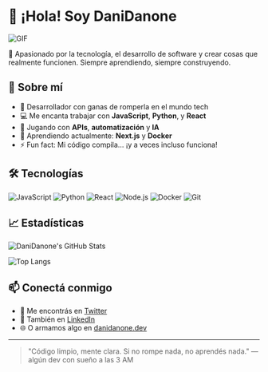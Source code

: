 # 👋 ¡Hola! Soy DaniDanone

![GIF](["https://media.tenor.com/kkkBm71bkRcAAAAi/trollface-troll-face-terror-png.gif)

🎯 Apasionado por la tecnología, el desarrollo de software y crear cosas que realmente funcionen. Siempre aprendiendo, siempre construyendo.

## 🚀 Sobre mí

- 🧠 Desarrollador con ganas de romperla en el mundo tech  
- 💻 Me encanta trabajar con **JavaScript**, **Python**, y **React**  
- 🔧 Jugando con **APIs**, **automatización** y **IA**  
- 🌱 Aprendiendo actualmente: **Next.js** y **Docker**  
- ⚡ Fun fact: Mi código compila... ¡y a veces incluso funciona!

## 🛠️ Tecnologías

![JavaScript](https://img.shields.io/badge/JavaScript-F7DF1E?style=flat&logo=javascript&logoColor=black)
![Python](https://img.shields.io/badge/Python-3776AB?style=flat&logo=python&logoColor=white)
![React](https://img.shields.io/badge/React-20232A?style=flat&logo=react&logoColor=61DAFB)
![Node.js](https://img.shields.io/badge/Node.js-339933?style=flat&logo=nodedotjs&logoColor=white)
![Docker](https://img.shields.io/badge/Docker-2496ED?style=flat&logo=docker&logoColor=white)
![Git](https://img.shields.io/badge/Git-F05032?style=flat&logo=git&logoColor=white)

## 📈 Estadísticas

![DaniDanone's GitHub Stats](https://github-readme-stats.vercel.app/api?username=danidanone&show_icons=true&theme=radical)

![Top Langs](https://github-readme-stats.vercel.app/api/top-langs/?username=danidanone&layout=compact&theme=radical)

## 📫 Conectá conmigo

- 💬 Me encontrás en [Twitter](https://twitter.com/danidanone)
- 💼 También en [LinkedIn](https://www.linkedin.com/in/danidanone)
- 🌐 O armamos algo en [danidanone.dev](https://danidanone.dev)

---

> "Código limpio, mente clara. Si no rompe nada, no aprendés nada." — algún dev con sueño a las 3 AM
